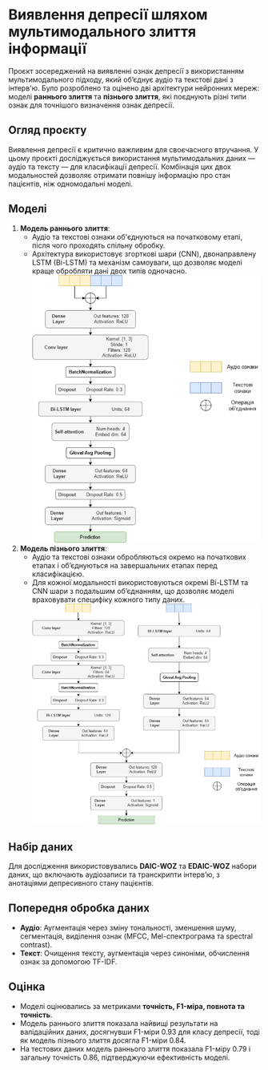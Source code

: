 # Виявлення депресії шляхом мультимодального злиття інформації

Проєкт зосереджений на виявленні ознак депресії з використанням мультимодального підходу, який об’єднує аудіо та текстові дані з інтерв'ю. Було розроблено та оцінено дві архітектури нейронних мереж: моделі **раннього злиття** та **пізнього злиття**, які поєднують різні типи ознак для точнішого визначення ознак депресії.

## Огляд проєкту

Виявлення депресії є критично важливим для своєчасного втручання. У цьому проєкті досліджується використання мультимодальних даних — аудіо та тексту — для класифікації депресії. Комбінація цих двох модальностей дозволяє отримати повнішу інформацію про стан пацієнтів, ніж одномодальні моделі.

## Моделі

1. **Модель раннього злиття**:
   - Аудіо та текстові ознаки об'єднуються на початковому етапі, після чого проходять спільну обробку.
   - Архітектура використовує згорткові шари (CNN), двонаправлену LSTM (Bi-LSTM) та механізм самоуваги, що дозволяє моделі краще обробляти дані двох типів одночасно.
![alt text](early_model.png)
2. **Модель пізнього злиття**:
   - Аудіо та текстові ознаки обробляються окремо на початкових етапах і об’єднуються на завершальних етапах перед класифікацією.
   - Для кожної модальності використовуються окремі Bi-LSTM та CNN шари з подальшим об’єднанням, що дозволяє моделі враховувати специфіку кожного типу даних.
![alt text](late_model.png)

## Набір даних

Для дослідження використовувались **DAIC-WOZ** та **EDAIC-WOZ** набори даних, що включають аудіозаписи та транскрипти інтерв’ю, з анотаціями депресивного стану пацієнтів.

## Попередня обробка даних

- **Аудіо**: Аугментація через зміну тональності, зменшення шуму, сегментація, виділення ознак (MFCC, Mel-спектрограма та spectral contrast).
- **Текст**: Очищення тексту, аугментація через синоніми, обчислення ознак за допомогою TF-IDF.

## Оцінка

- Моделі оцінювались за метриками **точність, F1-міра, повнота та точність**.
- Модель раннього злиття показала найвищі результати на валідаційних даних, досягнувши F1-міри 0.93 для класу депресії, тоді як модель пізнього злиття досягла F1-міри 0.84.
- На тестових даних модель раннього злиття показала F1-міру 0.79 і загальну точність 0.86, підтверджуючи ефективність моделі.

